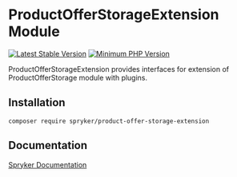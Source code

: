 # ProductOfferStorageExtension Module
[![Latest Stable Version](https://poser.pugx.org/spryker/product-offer-storage-extension/v/stable.svg)](https://packagist.org/packages/spryker/product-offer-storage-extension)
[![Minimum PHP Version](https://img.shields.io/badge/php-%3E%3D%208.0-8892BF.svg)](https://php.net/)

ProductOfferStorageExtension provides interfaces for extension of ProductOfferStorage module with plugins.

## Installation

```
composer require spryker/product-offer-storage-extension
```

## Documentation

[Spryker Documentation](https://docs.spryker.com)
